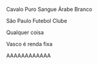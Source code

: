 Cavalo Puro Sangue Árabe Branco

São Paulo Futebol Clube

Qualquer coisa

Vasco é renda fixa

AAAAAAAAAAAA
